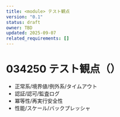 ```yaml
---
title: <module> テスト観点
version: "0.1"
status: draft
owner: TBD
updated: 2025-09-07
related_requirements: []
---
```


# 034250 テスト観点（<module>）

- 正常系/境界値/例外系/タイムアウト
- 認証/認可/監査ログ
- 冪等性/再実行安全性
- 性能/スケール/バックプレッシャ

